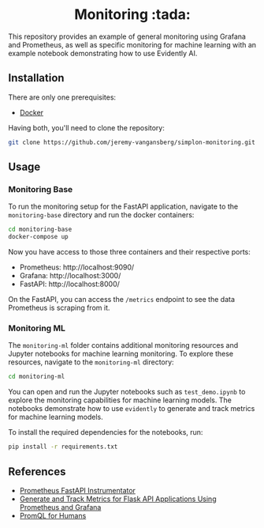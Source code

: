 <h1 align="center">Monitoring :tada:</h1>

This repository provides an example of general monitoring using Grafana and Prometheus, as well as specific monitoring for machine learning with an example notebook demonstrating how to use Evidently AI.

## Installation

There are only one prerequisites:

* [Docker](https://docs.docker.com/get-docker/)

Having both, you'll need to clone the repository:

``` bash
git clone https://github.com/jeremy-vangansberg/simplon-monitoring.git
```

## Usage

### Monitoring Base

To run the monitoring setup for the FastAPI application, navigate to the `monitoring-base` directory and run the docker containers:

``` bash
cd monitoring-base
docker-compose up
```

Now you have access to those three containers and their respective ports:

* Prometheus: http://localhost:9090/
* Grafana: http://localhost:3000/
* FastAPI: http://localhost:8000/

On the FastAPI, you can access the `/metrics` endpoint to see the data Prometheus is scraping from it.

### Monitoring ML

The `monitoring-ml` folder contains additional monitoring resources and Jupyter notebooks for machine learning monitoring. To explore these resources, navigate to the `monitoring-ml` directory:

``` bash
cd monitoring-ml
```

You can open and run the Jupyter notebooks such as `test_demo.ipynb` to explore the monitoring capabilities for machine learning models. The notebooks demonstrate how to use `evidently` to generate and track metrics for machine learning models.

To install the required dependencies for the notebooks, run:

``` bash
pip install -r requirements.txt
```

## References

* [Prometheus FastAPI Instrumentator](https://github.com/trallnag/prometheus-fastapi-instrumentator)
* [Generate and Track Metrics for Flask API Applications Using Prometheus and Grafana](https://medium.com/swlh/generate-and-track-metrics-for-flask-api-applications-using-prometheus-and-grafana-55ddd39866f0)
* [PromQL for Humans](https://timber.io/blog/promql-for-humans/)